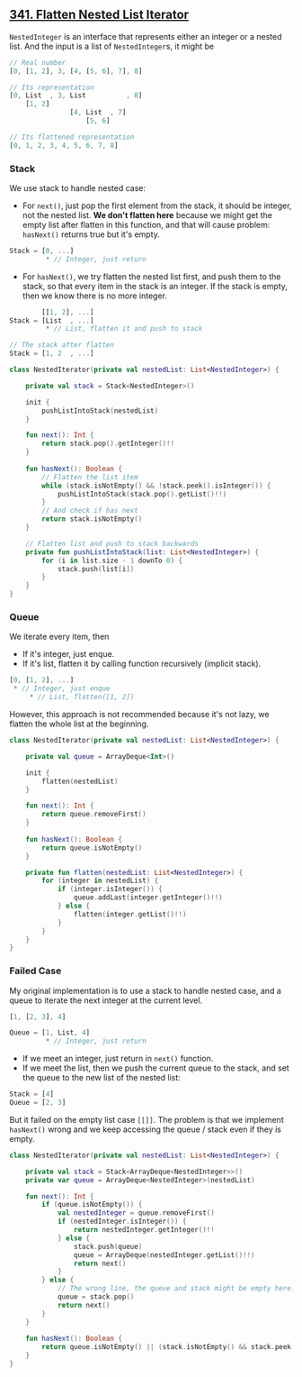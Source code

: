 ## [341. Flatten Nested List Iterator](https://leetcode.com/problems/flatten-nested-list-iterator/description/)

`NestedInteger` is an interface that represents either an integer or a nested list. And the input is a list of `NestedInteger`s, it might be

```js
// Real number
[0, [1, 2], 3, [4, [5, 6], 7], 8]

// Its representation
[0, List  , 3, List          , 8] 
    [1, 2] 
               [4, List  , 7]
                   [5, 6]

// Its flattened representation
[0, 1, 2, 3, 4, 5, 6, 7, 8]
```

### Stack
We use stack to handle nested case:

* For `next()`, just pop the first element from the stack, it should be integer, not the nested list. **We don't flatten here** because we might get the empty list after flatten in this function, and that will cause problem: `hasNext()` returns true but it's empty.

```js
Stack = [0, ...]
         * // Integer, just return
```

* For `hasNext()`, we try flatten the nested list first, and push them to the stack, so that every item in the stack is an integer. If the stack is empty, then we know there is no more integer.

```js
        [[1, 2], ...]
Stack = [List  , ...]
         * // List, flatten it and push to stack

// The stack after flatten
Stack = [1, 2  , ...]
```

```kotlin
class NestedIterator(private val nestedList: List<NestedInteger>) {

    private val stack = Stack<NestedInteger>()

    init {
        pushListIntoStack(nestedList)
    }

    fun next(): Int {
        return stack.pop().getInteger()!!
    }
    
    fun hasNext(): Boolean {
        // Flatten the list item
        while (stack.isNotEmpty() && !stack.peek().isInteger()) {
            pushListIntoStack(stack.pop().getList()!!)
        }
        // And check if has next
        return stack.isNotEmpty()
    }

    // Flatten list and push to stack backwards
    private fun pushListIntoStack(list: List<NestedInteger>) {
        for (i in list.size - 1 downTo 0) {
            stack.push(list[i])
        }
    }
}
```

### Queue
We iterate every item, then
* If it's integer, just enque.
* If it's list, flatten it by calling function recursively (implicit stack).

```js
[0, [1, 2], ...]
 * // Integer, just enque
     * // List, flatten([1, 2])
```

However, this approach is not recommended because it's not lazy, we flatten the whole list at the beginning.

```kotlin
class NestedIterator(private val nestedList: List<NestedInteger>) {

    private val queue = ArrayDeque<Int>()

    init {
        flatten(nestedList)
    }

    fun next(): Int {
        return queue.removeFirst()
    }
    
    fun hasNext(): Boolean {
        return queue.isNotEmpty()
    }

    private fun flatten(nestedList: List<NestedInteger>) {
        for (integer in nestedList) {
            if (integer.isInteger()) {
                queue.addLast(integer.getInteger()!!)
            } else {
                flatten(integer.getList()!!)
            }
        }
    }
}
```

### Failed Case
My original implementation is to use a stack to handle nested case, and a queue to iterate the next integer at the current level. 

```js
[1, [2, 3], 4]

Queue = [1, List, 4]
         * // Integer, just return
```

* If we meet an integer, just return in `next()` function.
* If we meet the list, then we push the current queue to the stack, and set the queue to the new list of the nested list: 
```js
Stack = [4]
Queue = [2, 3]
```

But it failed on the empty list case `[[]]`. The problem is that we implement `hasNext()` wrong and we keep accessing the queue / stack even if they is empty.

```kotlin
class NestedIterator(private val nestedList: List<NestedInteger>) {

    private val stack = Stack<ArrayDeque<NestedInteger>>()
    private var queue = ArrayDeque<NestedInteger>(nestedList)

    fun next(): Int {
        if (queue.isNotEmpty()) {
            val nestedInteger = queue.removeFirst()
            if (nestedInteger.isInteger()) {
                return nestedInteger.getInteger()!!
            } else {
                stack.push(queue)
                queue = ArrayDeque(nestedInteger.getList()!!)
                return next()
            }
        } else {
            // The wrong line, the queue and stack might be empty here.
            queue = stack.pop()
            return next()
        }
    }
    
    fun hasNext(): Boolean {
        return queue.isNotEmpty() || (stack.isNotEmpty() && stack.peek().isNotEmpty())
    }
}
```